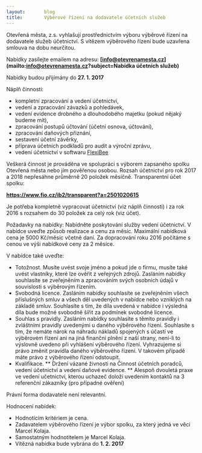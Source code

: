 ```yaml
---
layout:       blog
title:        Výběrové řízení na dodavatele účetních služeb
---
```

Otevřená města, z.s. vyhlašují prostřednictvím výboru výběrové řízení na dodavatele služeb účetnictví. S vítězem výběrového řízení bude uzavřena smlouva na dobu neurčitou.

Nabídky zasílejte emailem na adresu: **[info@otevrenamesta.cz](mailto:info@otevrenamesta.cz?subject=Nabídka účetních služeb)**

Nabídky budou přijímány do **27. 1. 2017**

Náplň činnosti:
	
- kompletní zpracování a vedení účetnictví,
- vedení a zpracování závazků a pohledávek,
- vedení evidence drobného a dlouhodobého majetku (pokud nějaký budeme mít),
- zpracování postupů účtování (účetní osnova, účtování),
- zpracování daňových přiznání,
- sestavení účetní závěrky,
- příprava účetních podkladů pro audit a výroční zprávu,
- vedení účetnictví v softwaru [FlexiBee](https://www.flexibee.eu/)

Veškerá činnost je prováděna ve spolupráci s výborem zapsaného spolku Otevřená města nebo jím pověřenou osobou. Rozsah účetnictví pro rok 2017 a 2018 nepřesáhne průměrně 20 položek měsíčně. Transparentní účet spolku:

**<https://www.fio.cz/ib2/transparent?a=2501020615>**

Je potřeba kompletně vypracovat účetnictví (viz náplň činnosti) i za rok 2016 s rozsahem do 30 položek za celý rok (viz účet).

Požadavky na nabídky:
Nabídněte poskytování služby vedení účetnictví.
V nabídce uveďte způsob realizace a cenu za měsíc. Maximální nabídková cena je 5000 Kč/měsíc včetně daní. Za dopracování roku 2016 počítáme s cenou ve výši nabídkové ceny za 2 měsíce.

V nabídce také uveďte:
	
* Totožnost. Musíte uvést svoje jméno a pokud jde o firmu, musíte také uvést vlastníky, které lze ověřit z veřejných zdrojů. Zasláním nabídky souhlasíte se zveřejněním a zpracováním svých osobních údajů v souvislosti s výběrovým řízením.
* Svobodná licence. Zasláním nabídky souhlasíte se zveřejněním všech příslušných smluv a všech děl uvedených v nabídce nebo vzniklých na základě smluv. Souhlasíte s tím, že díla uvedená v nabídce i výsledná díla bude možné svobodně šířit za podmínek svobodné licence.
* Souhlas s pravidly. Zasláním nabídky souhlasíte s těmito pravidly i zvláštními pravidly uvedenými u daného výběrového řízení. Souhlasíte s tím, že nemáte nárok na náhradu nákladů spojených s účastí ve výběrovém řízení ani na jiná finanční plnění z naší strany, není-li to výslovně uvedeno při vyhlášení výběrového řízení. Vyhrazujeme si právo změnit pravidla daného výběrového řízení. V takovém případě máte právo z výběrového řízení odstoupit.
* Kvalifikace.
** Držení vázané živnosti na Činnost účetních poradců, vedení účetnictví a vedení daňové evidence.
** Alespoň dvouletá praxe ve vedení učetnictví, kterou uchazeč doloží uvedením kontaktů na 3 referenční zákazníky (pro případné ověření)

Právní forma dodavatele není relevantní.

Hodnocení nabídek:
	
* Hodnotícím kritériem je cena.
* Zadavatelem výběrového řízení je výbor spolku, za který jedná ve věci Marcel Kolaja.
* Samostatným hodnotitelem je Marcel Kolaja.
* Vítězná nabídka bude vybrána do **1. 2. 2017**
